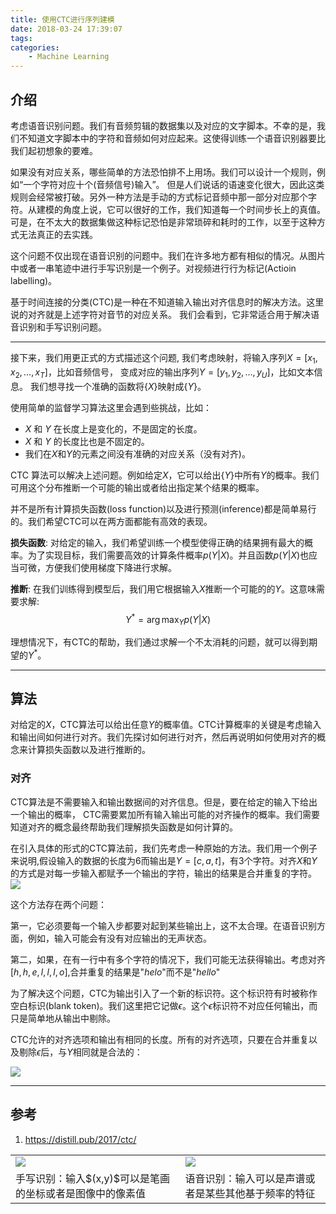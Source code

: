 ```yaml
---
title: 使用CTC进行序列建模
date: 2018-03-24 17:39:07
tags:
categories:
    - Machine Learning
---
```


## 介绍

考虑语音识别问题。我们有音频剪辑的数据集以及对应的文字脚本。不幸的是，我们不知道文字脚本中的字符和音频如何对应起来。这使得训练一个语音识别器要比我们起初想象的要难。

如果没有对应关系，哪些简单的方法恐怕排不上用场。我们可以设计一个规则，例如“一个字符对应十个(音频信号)输入”。 但是人们说话的语速变化很大，因此这类规则会经常被打破。另外一种方法是手动的方式标记音频中那一部分对应那个字符。从建模的角度上说，它可以很好的工作，我们知道每一个时间步长上的真值。可是，在不太大的数据集做这种标记恐怕是非常琐碎和耗时的工作，以至于这种方式无法真正的去实践。


这个问题不仅出现在语音识别的问题中。我们在许多地方都有相似的情况。从图片中或者一串笔迹中进行手写识别是一个例子。对视频进行行为标记(Actioin labelling)。
<table style="border:none;"> <tr style="border:none;"> <td style="border:none;"><img src="https://distill.pub/2017/ctc/assets/handwriting_recognition.svg" style="border: none; "></td> <td style="border:none;"><img src="https://distill.pub/2017/ctc/assets/speech_recognition.svg" style="border: none;"></td> </tr> <tr style="border:none;"> <td style="border:none;">手写识别：输入$(x,y)$可以是笔画的坐标或者是图像中的像素值</td><td style="border:none;">语音识别：输入可以是声谱或者是某些其他基于频率的特征</td></tr>

基于时间连接的分类(CTC)是一种在不知道输入输出对齐信息时的解决方法。这里说的对齐就是上述字符对音节的对应关系。 我们会看到，它非常适合用于解决语音识别和手写识别问题。

-----

接下来，我们用更正式的方式描述这个问题, 我们考虑映射，将输入序列$X = [x_1, x_2, \ldots, x_T]$，比如音频信号， 变成对应的输出序列$Y = [y_1, y_2, \ldots, y_U]$，比如文本信息。 我们想寻找一个准确的函数将$\lbrace X\rbrace$映射成$\lbrace Y \rbrace$。

使用简单的监督学习算法这里会遇到些挑战，比如：
* $X$ 和 $Y$ 在长度上是变化的，不是固定的长度。
* $X$ 和 $Y$ 的长度比也是不固定的。
* 我们在$X$和$Y$的元素之间没有准确的对应关系（没有对齐)。

CTC 算法可以解决上述问题。例如给定$X$，它可以给出$\lbrace Y \rbrace$中所有$Y$的概率。我们可用这个分布推断一个可能的输出或者给出指定某个结果的概率。

并不是所有计算损失函数(loss function)以及进行预测(inference)都是简单易行的。我们希望CTC可以在两方面都能有高效的表现。

**损失函数**: 对给定的输入，我们希望训练一个模型使得正确的结果拥有最大的概率。为了实现目标，我们需要高效的计算条件概率$p(Y|X)$。并且函数$p(Y|X)$也应当可微，方便我们使用梯度下降进行求解。

**推断**: 在我们训练得到模型后，我们用它根据输入$X$推断一个可能的的$Y$。这意味需要求解:
$$ Y^* = \arg\max_Y p(Y|X)$$

理想情况下，有CTC的帮助，我们通过求解一个不太消耗的问题，就可以得到期望的$Y^*$。

-----

## 算法

对给定的$X$，CTC算法可以给出任意$Y$的概率值。CTC计算概率的关键是考虑输入和输出间如何进行对齐。我们先探讨如何进行对齐，然后再说明如何使用对齐的概念来计算损失函数以及进行推断的。


### 对齐

CTC算法是不需要输入和输出数据间的对齐信息。但是，要在给定的输入下给出一个输出的概率， CTC需要累加所有输入输出可能的对齐操作的概率。我们需要知道对齐的概念最终帮助我们理解损失函数是如何计算的。

在引入具体的形式的CTC算法前，我们先考虑一种原始的方法。我们用一个例子来说明,假设输入的数据的长度为6而输出是$Y=[c,a,t]$，有3个字符。对齐$X$和$Y$的方式是对每一步输入都赋予一个输出的字符，输出的结果是合并重复的字符。
<img src="https://distill.pub/2017/ctc/assets/naive_alignment.svg" style="border: none; display: block;margin-left: auto;margin-right: auto;">

这个方法存在两个问题：

第一，它必须要每一个输入步都要对起到某些输出上，这不太合理。在语音识别方面，例如，输入可能会有没有对应输出的无声状态。

第二，如果，在有一行中有多个字符的情况下，我们可能无法获得输出。考虑对齐$[h, h, e, l, l, l, o]$,合并重复的结果是"$helo$"而不是"$hello$"

为了解决这个问题，CTC为输出引入了一个新的标识符。这个标识符有时被称作空白标识(blank token)。我们这里把它记做$\epsilon$。这个$\epsilon$标识符不对应任何输出，而只是简单地从输出中剔除。

CTC允许的对齐选项和输出有相同的长度。所有的对齐选项，只要在合并重复以及剔除$\epsilon$后，与$Y$相同就是合法的：

<img src="https://distill.pub/2017/ctc/assets/ctc_alignment_steps.svg" style="border: none; display: block;margin-left: auto;margin-right: auto;">


****

## 参考
1. https://distill.pub/2017/ctc/